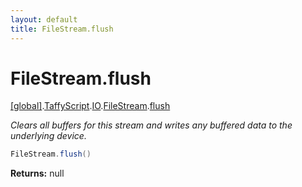 ```yaml
---
layout: default
title: FileStream.flush
---
```


# FileStream.flush

[\[global\]]({{site.baseurl}}/docs/).[TaffyScript]({{site.baseurl}}/docs/TaffyScript/).[IO]({{site.baseurl}}/docs/TaffyScript/IO/).[FileStream]({{site.baseurl}}/docs/TaffyScript/IO/FileStream/).[flush]({{site.baseurl}}/docs/TaffyScript/IO/FileStream/flush/)

_Clears all buffers for this stream and writes any buffered data to the underlying device._

```cs
FileStream.flush()
```

**Returns:** null
